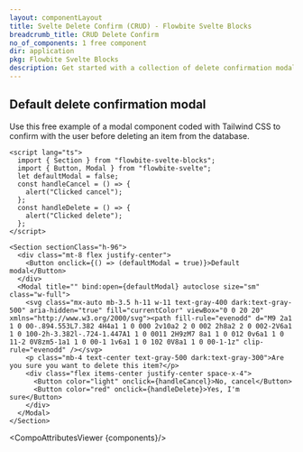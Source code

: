 ```yaml
---
layout: componentLayout
title: Svelte Delete Confirm (CRUD) - Flowbite Svelte Blocks
breadcrumb_title: CRUD Delete Confirm
no_of_components: 1 free component
dir: application
pkg: Flowbite Svelte Blocks
description: Get started with a collection of delete confirmation modal components based on the CRUD layout to make sure the user is ready to remove a selected item.
---
```


<script lang="ts">
  import { TableProp, TableDefaultRow, CompoAttributesViewer } from '../utils'
  const components = 'Section'
</script>

## Default delete confirmation modal

Use this free example of a modal component coded with Tailwind CSS to confirm with the user before deleting an item from the database.

```svelte example hideResponsiveButtons
<script lang="ts">
  import { Section } from "flowbite-svelte-blocks";
  import { Button, Modal } from "flowbite-svelte";
  let defaultModal = false;
  const handleCancel = () => {
    alert("Clicked cancel");
  };
  const handleDelete = () => {
    alert("Clicked delete");
  };
</script>

<Section sectionClass="h-96">
  <div class="mt-8 flex justify-center">
    <Button onclick={() => (defaultModal = true)}>Default modal</Button>
  </div>
  <Modal title="" bind:open={defaultModal} autoclose size="sm" class="w-full">
    <svg class="mx-auto mb-3.5 h-11 w-11 text-gray-400 dark:text-gray-500" aria-hidden="true" fill="currentColor" viewBox="0 0 20 20" xmlns="http://www.w3.org/2000/svg"><path fill-rule="evenodd" d="M9 2a1 1 0 00-.894.553L7.382 4H4a1 1 0 000 2v10a2 2 0 002 2h8a2 2 0 002-2V6a1 1 0 100-2h-3.382l-.724-1.447A1 1 0 0011 2H9zM7 8a1 1 0 012 0v6a1 1 0 11-2 0V8zm5-1a1 1 0 00-1 1v6a1 1 0 102 0V8a1 1 0 00-1-1z" clip-rule="evenodd" /></svg>
    <p class="mb-4 text-center text-gray-500 dark:text-gray-300">Are you sure you want to delete this item?</p>
    <div class="flex items-center justify-center space-x-4">
      <Button color="light" onclick={handleCancel}>No, cancel</Button>
      <Button color="red" onclick={handleDelete}>Yes, I'm sure</Button>
    </div>
  </Modal>
</Section>
```

<CompoAttributesViewer {components}/>
